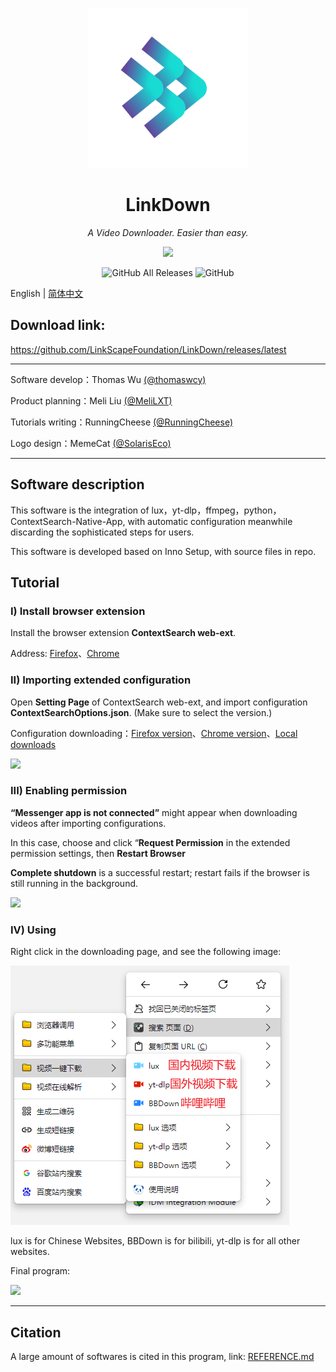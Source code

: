 <p align="center">
<img src="https://github.com/LinkScapeFoundation/LinkDown/blob/main/oringin.png?raw=true" width = "256" height = "256">
<h1 align="center">LinkDown</h1>
<p align="center">
<i>A Video Downloader. Easier than easy.</i>
<p>
<p align="center">
<img src="https://forthebadge.com/images/badges/built-with-love.svg">
<p>
<p align="center">
<img alt="GitHub All Releases" src="https://img.shields.io/github/downloads/LinkScapeFoundation/LinkDown/total?style=for-the-badge">
<img alt="GitHub" src="https://img.shields.io/github/license/LinkScapeFoundation/LinkDown?style=for-the-badge">
<p>

English | [简体中文](https://github.com/LinkScapeFoundation/LinkDown/blob/main/README_CN.md)

## Download link:

https://github.com/LinkScapeFoundation/LinkDown/releases/latest

------

Software develop：Thomas Wu [(@thomaswcy)](https://github.com/thomaswcy)

Product planning：Meli Liu [(@MeliLXT)](https://github.com/MeliLXT)

Tutorials writing：RunningCheese [(@RunningCheese)](https://github.com/RunningCheese)

Logo design：MemeCat [(@SolarisEco)](https://t.me/SolarisEco)

------

## Software description

This software is the integration of lux，yt-dlp，ffmpeg，python，ContextSearch-Native-App, with automatic configuration meanwhile discarding the sophisticated steps for users.

This software is developed based on Inno Setup, with source files in repo.

## Tutorial

### I) Install browser extension

Install the browser extension **ContextSearch web-ext**. 

Address: [Firefox](https://addons.mozilla.org/zh-CN/firefox/addon/contextsearch-web-ext)、[Chrome](https://chrome.google.com/webstore/detail/ddippghibegbgpjcaaijbacfhjjeafjh)

### II) Importing extended configuration

Open **Setting Page** of ContextSearch web-ext, and import configuration **ContextSearchOptions.json**. (Make sure to select the version.)

Configuration downloading：[Firefox version](https://fastly.jsdelivr.net/gh/runningcheese/RunningCheese-Firefox/Restore/ContextSearchOptions_Firefox.json)、[Chrome version](https://fastly.jsdelivr.net/gh/runningcheese/RunningCheese-Firefox/Restore/ContextSearchOptions_Chrome.json)、[Local downloads](https://www.lanzouh.com/b07nx1b4f)

![](https://github.com/LinkScapeFoudation/LinkDown/blob/main/Tutorial1.jpg?raw=true)

### III) Enabling permission 

**“Messenger app is not connected”** might appear when downloading videos after importing configurations.

In this case, choose and click “**Request Permission** in the extended permission settings, then **Restart Browser**

**Complete shutdown** is a successful restart; restart fails if the browser is still running in the background.

![](https://github.com/LinkScapeFoudation/LinkDown/blob/main/Tutorial2.jpg?raw=true)

### IV) Using

Right click in the downloading page, and see the following image:

![](https://github.com/LinkScapeFoundation/LinkDown/blob/main/Tutotial4.png?raw=true)

lux is for Chinese Websites, BBDown is for bilibili, yt-dlp is for all other websites.

Final program:

![](https://github.com/LinkScapeFoundation/LinkDown/blob/main/Tutorial5.gif?raw=true)

------

## Citation

A large amount of softwares is cited in this program, link: [REFERENCE.md](https://github.com/LinkScapeFoundation/LinkDown/blob/main/REFERENCE.md)
